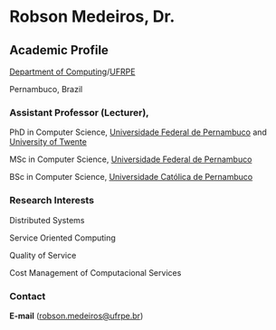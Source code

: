 # Robson Medeiros, Dr.

## Academic Profile


[Department of Computing](http://dc.ufrpe.br)/[UFRPE](http://www.ufrpe.br)

Pernambuco, Brazil



### Assistant Professor (Lecturer), 




PhD in Computer Science, [Universidade Federal de Pernambuco](https://www.ufpe.br/) and [University of Twente](https://www.utwente.nl/)

MSc in Computer Science, [Universidade Federal de Pernambuco](https://www.ufpe.br/)

BSc in Computer Science, [Universidade Católica de Pernambuco](https://portal.unicap.br/)



### Research Interests

Distributed Systems

Service Oriented Computing

Quality of Service

Cost Management of Computacional Services




### Contact
**E-mail** ([robson.medeiros@ufrpe.br](mailto:robson.medeiros@ufrpe.br))
